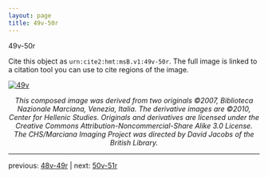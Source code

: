 ```yaml
---
layout: page
title: 49v-50r
---
```


49v-50r

Cite this object as `urn:cite2:hmt:msB.v1:49v-50r`. The full image is linked to a citation tool you can use to cite regions of the image.

[![49v](http://www.homermultitext.org/iipsrv?IIIF=/project/homer/pyramidal/deepzoom/hmt/vbbifolio/v1/vb_49v_50r.tif/full/800,/0/default.jpg)](http://www.homermultitext.org/ict2/?urn=urn:cite2:hmt:vbbifolio.v1:vb_49v_50r) 

<p style="text-align: center; font-style: italic;">This composed image was derived from two originals ©2007, Biblioteca Nazionale Marciana, Venezia, Italia. The derivative images are ©2010, Center for Hellenic Studies. Originals and derivatives are licensed under the Creative Commons Attribution-Noncommercial-Share Alike 3.0 License. The CHS/Marciana Imaging Project was directed by David Jacobs of the British Library.</p>

---

previous: [48v-49r](../48v-49r/) | next: [50v-51r](../50v-51r/)